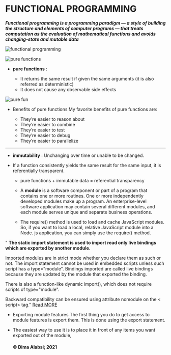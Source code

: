 

# FUNCTIONAL PROGRAMMING
***Functional programming is a programming paradigm — a style of building the structure and elements of computer programs — that treats computation as the evaluation of mathematical functions and avoids changing-state and mutable data***



![ functional programming](https://cdn.guru99.com/images/1/080118_0618_WhatisFunct1.png)



![pure functions](https://www.modernescpp.com/images/blog/Functional/PureFunctions/CharakteristikPureFunctionsEng.png)


* **pure functions** :

  + It returns the same result if given the same arguments (it is also referred as deterministic)
  + It does not cause any observable side effects



![pure fun](https://cdn-media-1.freecodecamp.org/images/0*a_yub2gTwY-1eK8j.png)



+ Benefits of pure functions
My favorite benefits of pure functions are:

    + They’re easier to reason about
    + They’re easier to combine
    +  They’re easier to test
     + They’re easier to debug
     +    They’re easier to parallelize


------------------

+ **immutability** :
Unchanging over time or unable to be changed.

+ If a function consistently yields the same result for the same input, it is referentially transparent.

   + pure functions + immutable data = referential transparency

   + A **module** is a software component or part of a program that contains one or more routines. One or more independently developed modules make up a program. An enterprise-level software application may contain several different modules, and each module serves unique and separate business operations.

   + The require() method is used to load and cache JavaScript modules. So, if you want to load a local, relative JavaScript module into a Node. js application, you can simply use the require() method.


"   **The static import statement is used to import read only live bindings which are exported by another module.**

Imported modules are in strict mode whether you declare them as such or not. The import statement cannot be used in embedded scripts unless such script has a type="module". Bindings imported are called live bindings because they are updated by the module that exported the binding.

There is also a function-like dynamic import(), which does not require scripts of type="module".

Backward compatibility can be ensured using attribute nomodule on the < script> tag." [Read MORE](https://developer.mozilla.org/en-US/docs/Web/JavaScript/Reference/Statements/import)

+ Exporting module features
The first thing you do to get access to module features is export them. This is done using the export statement.

+ The easiest way to use it is to place it in front of any items you want exported out of the module, 
   #### &copy; Dima Alabsi; 2021 
